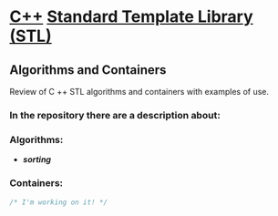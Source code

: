 # [C++](https://www.geeksforgeeks.org/c-plus-plus/) [Standard Template Library (STL)](https://www.geeksforgeeks.org/the-c-standard-template-library-stl/)  
## Algorithms and Containers 
Review of C ++ STL algorithms and containers with examples of use.  

### In the repository there are a description about: 
### Algorithms:
  - ___sorting___
### Containers: 
```cpp
/* I'm working on it! */
```
